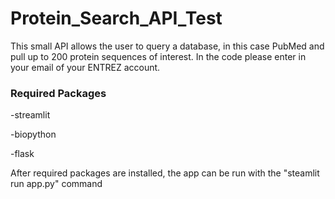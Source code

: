 # Protein_Search_API_Test

This small API allows the user to query a database, in this case PubMed and pull up to 200 protein sequences of interest. In the code please enter in your email of your ENTREZ account. 

### Required Packages 
-streamlit

-biopython

-flask

After required packages are installed, the app can be run with the "steamlit run app.py" command
